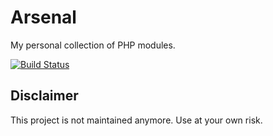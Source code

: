 # Arsenal

My personal collection of PHP modules.

[![Build Status](https://travis-ci.org/hugollm/arsenal.png?branch=master)](https://travis-ci.org/hugollm/arsenal)


## Disclaimer

This project is not maintained anymore. Use at your own risk.
